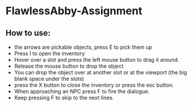 # FlawlessAbby-Assignment
## How to use:

- the arrows are pickable objects, press E to pick them up
- Press I to open the inventory
- Hover over a slot and press the left mouse button to drag it around.
- Release the mouse button to drop the object
- You can drop the object over at another slot or at the viewport (the big blank space under the slots)
- press the X button to close the inventory or press the esc button.
- When approaching an NPC press F to fire the dialogue.
- Keep pressing F to skip to the next lines.
